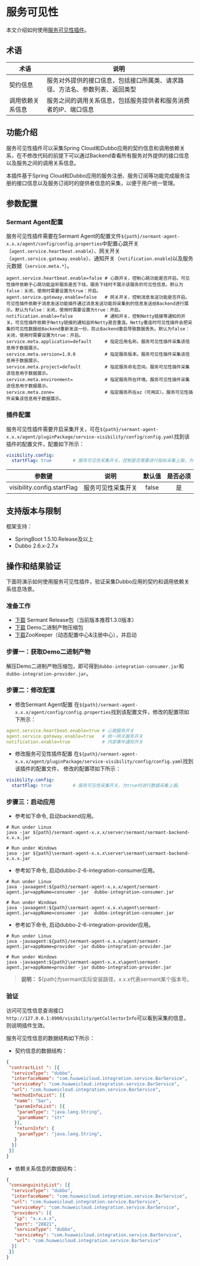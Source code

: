 # 服务可见性

本文介绍如何使用[服务可见性插件](https://github.com/huaweicloud/Sermant/tree/develop/sermant-plugins/sermant-service-visibility)。

## 术语

| 术语     | 说明                                     |
|--------|----------------------------------------|
| 契约信息   | 服务对外提供的接口信息，包括接口所属类、请求路径、方法名、参数列表、返回类型 |
| 调用依赖关系信息 | 服务之间的调用关系信息，包括服务提供者和服务消费者的IP、端口信息     |

## 功能介绍

服务可见性插件可以采集Spring Cloud和Dubbo应用的契约信息和调用依赖关系，在不修改代码的前提下可以通过Backend查看所有服务对外提供的接口信息以及服务之间的调用关系信息。

本插件基于Spring Cloud和Dubbo应用的服务注册、服务订阅等功能完成服务注册的接口信息以及服务订阅时的提供者信息的采集，以便于用户统一管理。

## 参数配置

### Sermant Agent配置

服务可见性插件需要在Sermant Agent的配置文件`${path}/sermant-agent-x.x.x/agent/config/config.properties`中配置心跳开关（`agent.service.heartbeat.enable`）、网关开关（`agent.service.gateway.enable`）、通知开关（`notification.enable`)以及服务元数据（`service.meta.*`）。

```properties
agent.service.heartbeat.enable=false # 心跳开关，控制心跳功能是否开启。可见性插件依赖于心跳功能监听服务是否下线，服务下线时不展示该服务的可见性信息。默认为false：关闭，使用时需要设置为true：开启。
agent.service.gateway.enable=false   # 网关开关，控制消息发送功能是否开启。可见性插件依赖于消息发送功能插件通过消息发送功能将采集到的信息发送给Backend进行展示。默认为false：关闭，使用时需要设置为true：开启。
notification.enable=false            # 通知开关，控制Netty链接等通知的开关。可见性插件依赖于Netty链接的通知监听Netty是否重连。Netty重连时可见性插件会把采集的可见性数据给Backend重新发送一份，防止Backend重启导致数据丢失。默认为false：关闭，使用时需要设置为true：开启。
service.meta.application=default     # 指定应用名称。服务可见性插件采集该信息用于数据展示。
service.meta.version=1.0.0           # 指定服务版本。服务可见性插件采集该信息用于数据展示。
service.meta.project=default         # 指定服务命名空间。服务可见性插件采集该信息用于数据展示。
service.meta.environment=            # 指定服务所在环境。服务可见性插件采集该信息用于数据展示。
service.meta.zone=                   # 指定服务所在az（可用区）。服务可见性插件采集该信息用于数据展示。
```

### 插件配置

服务可见性插件需要开启采集开关，可在`${path}/sermant-agent-x.x.x/agent/pluginPackage/service-visibility/config/config.yaml`找到该插件的配置文件，配置如下所示：

```yaml
visibility.config:
  startFlag: true        # 服务可见性采集开关。控制是否需要进行指标采集上报。为true时插件进行数据采集上报，为false时则不进行数据采集上报。
```

|             参数键             |    说明     |  默认值  | 是否必须 |
|:---------------------------:|:---------:|:-----:|:----:|
| visibility.config.startFlag | 服务可见性采集开关 | false |  是   |

## 支持版本与限制

框架支持：

- SpringBoot 1.5.10.Release及以上
- Dubbo 2.6.x-2.7.x

## 操作和结果验证

下面将演示如何使用服务可见性插件，验证采集Dubbo应用的契约和调用依赖关系信息场景。

### 准备工作

- [下载](https://github.com/huaweicloud/Sermant/releases/download/v1.3.0/sermant-1.3.0.tar.gz) Sermant
  Release包（当前版本推荐1.3.0版本）
- [下载](https://github.com/huaweicloud/Sermant-examples/releases/download/v1.3.0/sermant-examples-visibility-demo-1.3.0.tar.gz) Demo二进制产物压缩包
- [下载](https://zookeeper.apache.org/releases.html#download)ZooKeeper（动态配置中心&注册中心），并启动

### 步骤一：获取Demo二进制产物

解压Demo二进制产物压缩包，即可得到`dubbo-integration-consumer.jar`和`dubbo-integration-provider.jar`。

### 步骤二：修改配置

- 修改Sermant Agent配置
在`${path}/sermant-agent-x.x.x/agent/config/config.properties`找到该配置文件，修改的配置项如下所示：

```yaml
agent.service.heartbeat.enable=true # 心跳服务开关
agent.service.gateway.enable=true   # 统一网关服务开关
notification.enable=true            # 内部事件通知开关
```

- 修改服务可见性插件配置
在`${path}/sermant-agent-x.x.x/agent/pluginPackage/service-visibility/config/config.yaml`找到该插件的配置文件， 修改的配置项如下所示：

```yaml
visibility.config:
  startFlag: true        # 服务可见性采集开关。为true时进行数据采集上报。
```

### 步骤三：启动应用

- 参考如下命令, 启动backend应用。

```shell
# Run under Linux
java -jar ${path}/sermant-agent-x.x.x/server/sermant/sermant-backend-x.x.x.jar
```

```shell
# Run under Windows
java -jar ${path}\sermant-agent-x.x.x\server\sermant\sermant-backend-x.x.x.jar
```

- 参考如下命令, 启动dubbo-2-6-integration-consumer应用。

```shell
# Run under Linux
java -javaagent:${path}/sermant-agent-x.x.x/agent/sermant-agent.jar=appName=consumer -jar  dubbo-integration-consumer.jar
```

```shell
# Run under Windows
java -javaagent:${path}\sermant-agent-x.x.x\agent\sermant-agent.jar=appName=consumer -jar  dubbo-integration-consumer.jar
```

- 参考如下命令, 启动dubbo-2-6-integration-provider应用。

```shell
# Run under Linux
java -javaagent:${path}/sermant-agent-x.x.x/agent/sermant-agent.jar=appName=provider -jar dubbo-integration-provider.jar
```

```shell
# Run under Windows
java -javaagent:${path}\sermant-agent-x.x.x\agent\sermant-agent.jar=appName=provider -jar dubbo-integration-provider.jar
```

> **说明：** ${path}为sermant实际安装路径，x.x.x代表sermant某个版本号。

### 验证

访问可见性信息查询接口`http://127.0.0.1:8900/visibility/getCollectorInfo`可以看到采集的信息，则说明插件生效。

服务可见性信息的数据结构如下所示：

- 契约信息的数据结构：

```json
{
 "contractList ": [{
  "serviceType": "dubbo",
  "interfaceName": "com.huaweicloud.integration.service.BarService",
  "serviceKey": "com.huaweicloud.integration.service.BarService",
  "url": "com.huaweicloud.integration.service.BarService",
  "methodInfoList": [{
   "name": "bar",
   "paramInfoList": [{
    "paramType": "java.lang.String",
    "paramName": "str"
   }],
   "returnInfo": {
    "paramType": "java.lang.String",
   }
  }]
 }]
}
```

- 依赖关系信息的数据结构：

```json
{
 "consanguinityList": [{
  "serviceType": "dubbo",
  "interfaceName": "com.huaweicloud.integration.service.BarService",
  "url": "com.huaweicloud.integration.service.BarService",
  "serviceKey": "com.huaweicloud.integration.service.BarService",
  "providers": [{
   "ip": "x.x.x.x",
   "port": "28821",
   "serviceType": "dubbo",
   "serviceKey": "com.huaweicloud.integration.service.BarService",
   "url": "com.huaweicloud.integration.service.BarService"
  }]
 }]
}
```
